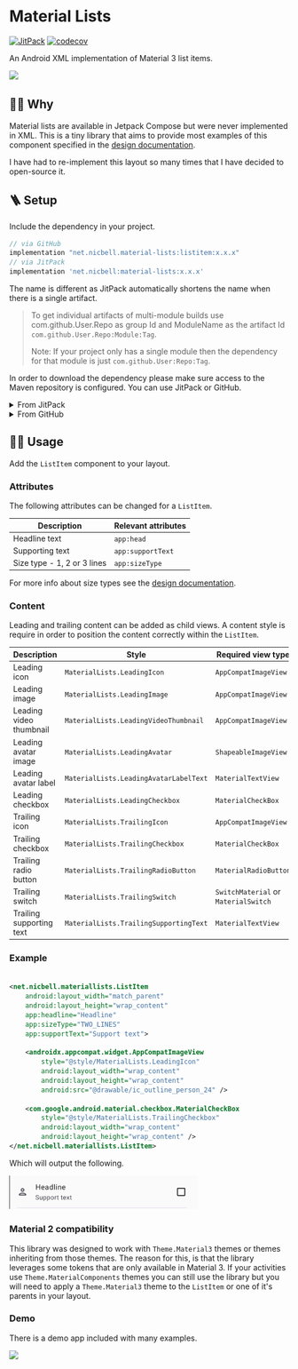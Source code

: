 # Material Lists

[![JitPack](https://jitpack.io/v/net.nicbell/material-lists.svg)](https://jitpack.io/#net.nicbell/material-lists)
[![codecov](https://codecov.io/gh/nicbell/material-lists/branch/develop/graph/badge.svg?token=YYJ348RZAF)](https://codecov.io/gh/nicbell/material-lists)

An Android XML implementation of Material 3 list items.

<img src="https://user-images.githubusercontent.com/151842/208748928-6e299e55-c38f-44f3-874a-05fe192d67c2.gif" width="340" />

## 🙋🏽 Why

Material lists are available in Jetpack Compose but were never implemented in XML. This is a tiny
library that aims to provide most examples of this component specified in
the [design documentation](https://m3.material.io/components/lists/specs).

I have had to re-implement this layout so many times that I have decided to open-source it.

## 🪜 Setup

Include the dependency in your project.

```groovy
// via GitHub
implementation "net.nicbell.material-lists:listitem:x.x.x"
// via JitPack
implementation 'net.nicbell:material-lists:x.x.x'
```
The name is different as JitPack automatically shortens the name when there is a single artifact.

> To get individual artifacts of multi-module builds use com.github.User.Repo as group Id and
> ModuleName as the artifact Id `com.github.User.Repo:Module:Tag`.
>
> Note: If your project only has a single module then the dependency for that module is
> just `com.github.User:Repo:Tag`.

In order to download the dependency please make sure access to the Maven repository is configured.
You can use JitPack or GitHub.

<details>
  <summary>From JitPack</summary>

JitPack is full configured to work with
the [custom domain](https://jitpack.io/#net.nicbell/material-lists/latest). Just included the Maven
repository and add the dependency as described above.

```gradle
maven { url 'https://jitpack.io' }
```

</details>

<details>
  <summary>From GitHub</summary>

This repo is public but GitHub's Maven Repository needs authentication.

```gradle
maven {
    name = "GitHubPackages"
    url = uri("https://maven.pkg.github.com/nicbell/material-lists")
    credentials {
        username = github_user
        password = github_token
    }
}
```

To download Material Lists you will need to create
a [personal access token](https://github.com/settings/tokens) with `read:packages` scope.

Please do not push your tokens to GitHub, you can store them in `local.properties` instead.

```properties
githubName="username"
githubToken="xxx"
```

</details>

## 🏄🏽 Usage

Add the `ListItem` component to your layout.

### Attributes

The following attributes can be changed for a `ListItem`.

| Description                 | Relevant attributes |
|-----------------------------|---------------------|
| Headline text               | `app:head`          |
| Supporting text             | `app:supportText`   |
| Size type - 1, 2 or 3 lines | `app:sizeType`      |

For more info about size types see
the [design documentation](https://m3.material.io/components/lists/specs).

### Content

Leading and trailing content can be added as child views. A content style is require in order to
position the content correctly within the `ListItem`.

| Description              | Style                                  | Required view type                   |
|--------------------------|----------------------------------------|--------------------------------------|
| Leading icon             | `MaterialLists.LeadingIcon`            | `AppCompatImageView`                 |
| Leading image            | `MaterialLists.LeadingImage`           | `AppCompatImageView`                 |
| Leading video thumbnail  | `MaterialLists.LeadingVideoThumbnail`  | `AppCompatImageView`                 |
| Leading avatar image     | `MaterialLists.LeadingAvatar`          | `ShapeableImageView`                 |
| Leading avatar label     | `MaterialLists.LeadingAvatarLabelText` | `MaterialTextView`                   |
| Leading checkbox         | `MaterialLists.LeadingCheckbox`        | `MaterialCheckBox`                   |
| Trailing icon            | `MaterialLists.TrailingIcon`           | `AppCompatImageView`                 |
| Trailing checkbox        | `MaterialLists.TrailingCheckbox`       | `MaterialCheckBox`                   |
| Trailing radio button    | `MaterialLists.TrailingRadioButton`    | `MaterialRadioButton`                |
| Trailing switch          | `MaterialLists.TrailingSwitch`         | `SwitchMaterial` or `MaterialSwitch` |
| Trailing supporting text | `MaterialLists.TrailingSupportingText` | `MaterialTextView`                   |

### Example

```xml

<net.nicbell.materiallists.ListItem 
    android:layout_width="match_parent"
    android:layout_height="wrap_content" 
    app:headline="Headline" 
    app:sizeType="TWO_LINES"
    app:supportText="Support text">

    <androidx.appcompat.widget.AppCompatImageView 
        style="@style/MaterialLists.LeadingIcon"
        android:layout_width="wrap_content" 
        android:layout_height="wrap_content"
        android:src="@drawable/ic_outline_person_24" />

    <com.google.android.material.checkbox.MaterialCheckBox
        style="@style/MaterialLists.TrailingCheckbox" 
        android:layout_width="wrap_content"
        android:layout_height="wrap_content" />
</net.nicbell.materiallists.ListItem>
```

Which will output the following.

<img src="docs/img.png" width="340" />

### Material 2 compatibility

This library was designed to work with `Theme.Material3` themes or themes inheriting from those
themes. The reason for this, is that the library leverages some tokens that are only available in
Material 3. If your activities use `Theme.MaterialComponents` themes you can still use the library
but you will need to apply a `Theme.Material3` theme to the `ListItem` or one of it's parents in your
layout.

### Demo

There is a demo app included with many examples.

<img src="docs/demo.webp" width="340" />
